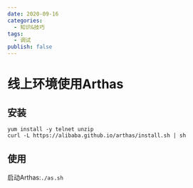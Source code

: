 ```yaml
---
date: 2020-09-16
categories:
  - 知识&技巧
tags:
  - 调试
publish: false
---
```


# 线上环境使用Arthas

## 安装

```shell
yum install -y telnet unzip
curl -L https://alibaba.github.io/arthas/install.sh | sh

```

## 使用

启动Arthas:```./as.sh```
